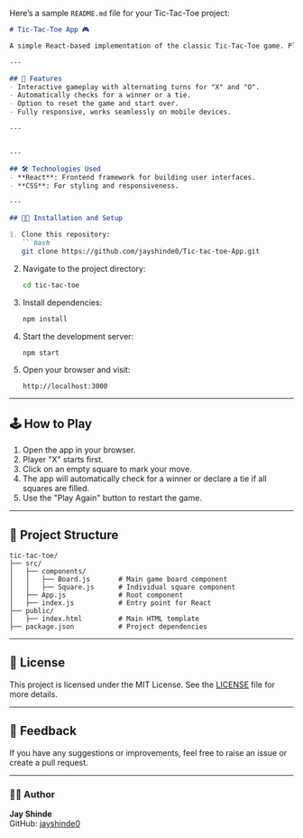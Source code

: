 Here’s a sample `README.md` file for your Tic-Tac-Toe project:

```markdown
# Tic-Tac-Toe App 🎮

A simple React-based implementation of the classic Tic-Tac-Toe game. Players can take turns as "X" and "O" to compete, with the game determining the winner or declaring a tie. The app is responsive and optimized for mobile devices.

---

## 🚀 Features
- Interactive gameplay with alternating turns for "X" and "O".
- Automatically checks for a winner or a tie.
- Option to reset the game and start over.
- Fully responsive, works seamlessly on mobile devices.

---


---

## 🛠️ Technologies Used
- **React**: Frontend framework for building user interfaces.
- **CSS**: For styling and responsiveness.

---

## 🧑‍💻 Installation and Setup

1. Clone this repository:
   ```bash
   git clone https://github.com/jayshinde0/Tic-tac-toe-App.git
   ```

2. Navigate to the project directory:
   ```bash
   cd tic-tac-toe
   ```

3. Install dependencies:
   ```bash
   npm install
   ```

4. Start the development server:
   ```bash
   npm start
   ```

5. Open your browser and visit:
   ```
   http://localhost:3000
   ```

---

## 🕹️ How to Play
1. Open the app in your browser.
2. Player "X" starts first.
3. Click on an empty square to mark your move.
4. The app will automatically check for a winner or declare a tie if all squares are filled.
5. Use the "Play Again" button to restart the game.

---

## 📂 Project Structure
```
tic-tac-toe/
├── src/
│   ├── components/
│   │   ├── Board.js       # Main game board component
│   │   ├── Square.js      # Individual square component
│   ├── App.js             # Root component
│   ├── index.js           # Entry point for React
├── public/
│   ├── index.html         # Main HTML template
├── package.json           # Project dependencies
```

---

## 📝 License
This project is licensed under the MIT License. See the [LICENSE](LICENSE) file for more details.

---

## 💬 Feedback
If you have any suggestions or improvements, feel free to raise an issue or create a pull request.

---

### 👨‍💻 Author
**Jay Shinde**  
GitHub: [jayshinde0](https://github.com/jayshinde0)  
```

